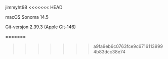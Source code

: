 jimmyht98
<<<<<<< HEAD

macOS Sonoma 14.5

Git-versjon 2.39.3 (Apple Git-146)

=======
>>>>>>> a9fa9eb6c0763fce9c67161139994b83dcc38e74

